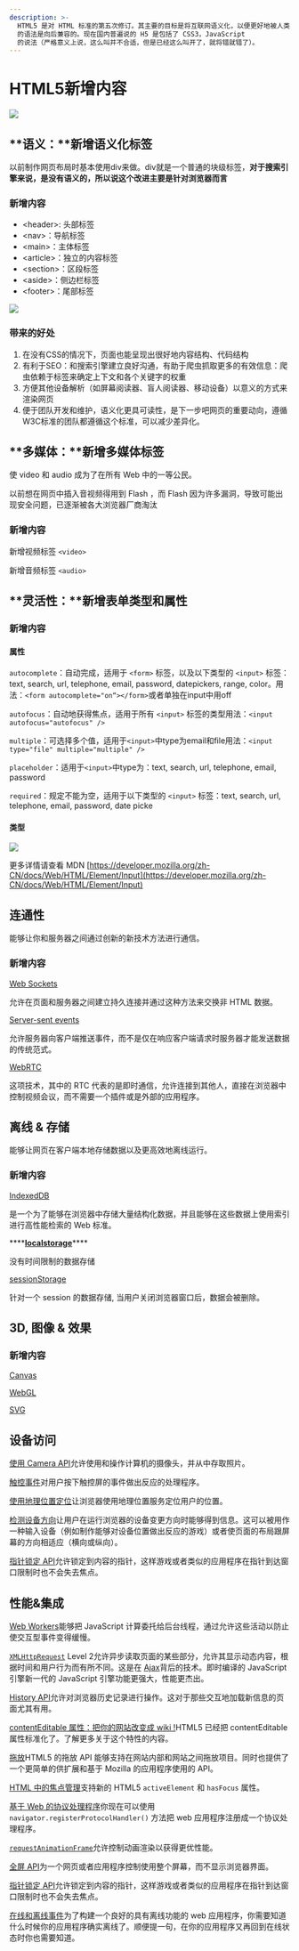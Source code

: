 ```yaml
---
description: >-
  HTML5 是对 HTML 标准的第五次修订。其主要的目标是将互联网语义化，以便更好地被人类和机器阅读，并同时提供更好地支持各种媒体的嵌入。HTML5
  的语法是向后兼容的。现在国内普遍说的 H5 是包括了 CSS3，JavaScript
  的说法（严格意义上说，这么叫并不合适，但是已经这么叫开了，就将错就错了）。
---
```


# HTML5新增内容



![](../.gitbook/assets/image%20%2818%29.png)

## **语义：**新增语义化标签

以前制作网页布局时基本使用div来做。div就是一个普通的块级标签，**对于搜索引擎来说，是没有语义的，所以说这个改进主要是针对浏览器而言**

###  **新增内容**

* &lt;header&gt;: 头部标签
* &lt;nav&gt;：导航标签
* &lt;main&gt;：主体标签
* &lt;article&gt;：独立的内容标签
* &lt;section&gt;：区段标签
* &lt;aside&gt;：侧边栏标签
* &lt;footer&gt;：尾部标签

![](../.gitbook/assets/image%20%2819%29.png)

###  带来的好处

1. 在没有CSS的情况下，页面也能呈现出很好地内容结构、代码结构
2. 有利于SEO：和搜索引擎建立良好沟通，有助于爬虫抓取更多的有效信息：爬虫依赖于标签来确定上下文和各个关键字的权重
3. 方便其他设备解析（如屏幕阅读器、盲人阅读器、移动设备）以意义的方式来渲染网页
4. 便于团队开发和维护，语义化更具可读性，是下一步吧网页的重要动向，遵循W3C标准的团队都遵循这个标准，可以减少差异化。

## **多媒体：**新增多媒体标签

使 video 和 audio 成为了在所有 Web 中的一等公民。

以前想在网页中插入音视频得用到 Flash ，而 Flash 因为许多漏洞，导致可能出现安全问题，已逐渐被各大浏览器厂商淘汰

###  **新增内容**

 新增视频标签 `<video>`

 新增音频标签 `<audio>`

##  **灵活性：**新增表单类型和属性

###  新增内容

####  属性

`autocomplete`：自动完成，适用于 `<form>` 标签，以及以下类型的 `<input>` 标签：text, search, url, telephone, email, password, datepickers, range, color。用法：`<form autocomplete="on“></form>`或者单独在input中用off

`autofocus`：自动地获得焦点，适用于所有 `<input>` 标签的类型用法：`<input autofocus="autofocus" />`

`multiple`：可选择多个值，适用于`<input>`中type为email和file用法：`<input type="file" multiple="multiple" />`

`placeholder`：适用于`<input>`中type为：text, search, url, telephone, email, password

`required`：规定不能为空，适用于以下类型的 `<input>` 标签：text, search, url, telephone, email, password, date picke

####  类型

![](../.gitbook/assets/image%20%2817%29.png)

 更多详情请查看 MDN [https://developer.mozilla.org/zh-CN/docs/Web/HTML/Element/Input](https://developer.mozilla.org/zh-CN/docs/Web/HTML/Element/Input)

## **连通性**

能够让你和服务器之间通过创新的新技术方法进行通信。

### **新增内容**

[Web Sockets](https://developer.mozilla.org/zh-CN/docs/WebSockets)

允许在页面和服务器之间建立持久连接并通过这种方法来交换非 HTML 数据。

[Server-sent events](https://developer.mozilla.org/zh-CN/docs/Server-sent_events/Using_server-sent_events)

允许服务器向客户端推送事件，而不是仅在响应客户端请求时服务器才能发送数据的传统范式。

[WebRTC](https://developer.mozilla.org/zh-CN/docs/WebRTC)

这项技术，其中的 RTC 代表的是即时通信，允许连接到其他人，直接在浏览器中控制视频会议，而不需要一个插件或是外部的应用程序。

## 离线 & 存储

能够让网页在客户端本地存储数据以及更高效地离线运行。

### **新增内容**

[IndexedDB](https://developer.mozilla.org/zh-CN/docs/IndexedDB)

是一个为了能够在浏览器中存储大量结构化数据，并且能够在这些数据上使用索引进行高性能检索的 Web 标准。

\*\*\*\*[**localstorage**](https://developer.mozilla.org/zh-CN/docs/Web/API/Window/localStorage)\*\*\*\*

没有时间限制的数据存储

[sessionStorage](https://developer.mozilla.org/en-US/docs/Web/API/Window/sessionStorage)

针对一个 session 的数据存储, 当用户关闭浏览器窗口后，数据会被删除。

## 3D, 图像 & 效果

### 新增内容

 [Canvas ](https://developer.mozilla.org/zh-CN/docs/Canvas_tutorial)

 [WebGL](https://developer.mozilla.org/zh-CN/docs/WebGL)

 [SVG](https://developer.mozilla.org/zh-CN/docs/SVG)

## 设备访问

[使用 Camera API](https://developer.mozilla.org/zh-CN/docs/DOM/Using_the_Camera_API)允许使用和操作计算机的摄像头，并从中存取照片。

[触控事件](https://developer.mozilla.org/zh-CN/docs/DOM/Touch_events)对用户按下触控屏的事件做出反应的处理程序。

[使用地理位置定位](https://developer.mozilla.org/zh-CN/docs/WebAPI/Using_geolocation)让浏览器使用地理位置服务定位用户的位置。

[检测设备方向](https://developer.mozilla.org/zh-CN/docs/Detecting_device_orientation)让用户在运行浏览器的设备变更方向时能够得到信息。这可以被用作一种输入设备（例如制作能够对设备位置做出反应的游戏）或者使页面的布局跟屏幕的方向相适应（横向或纵向）。

[指针锁定 API](https://developer.mozilla.org/zh-CN/docs/API/Pointer_Lock_API)允许锁定到内容的指针，这样游戏或者类似的应用程序在指针到达窗口限制时也不会失去焦点。

##  性能&集成

[Web Workers](https://developer.mozilla.org/zh-CN/docs/DOM/Using_web_workers)能够把 JavaScript 计算委托给后台线程，通过允许这些活动以防止使交互型事件变得缓慢。

[`XMLHttpRequest`](https://developer.mozilla.org/zh-CN/docs/DOM/XMLHttpRequest) Level 2允许异步读取页面的某些部分，允许其显示动态内容，根据时间和用户行为而有所不同。这是在 [Ajax](https://developer.mozilla.org/zh-CN/docs/AJAX)背后的技术。即时编译的 JavaScript 引擎新一代的 JavaScript 引擎功能更强大，性能更杰出。

[History API](https://developer.mozilla.org/zh-CN/docs/DOM/Manipulating_the_browser_history)允许对浏览器历史记录进行操作。这对于那些交互地加载新信息的页面尤其有用。

[contentEditable 属性：把你的网站改变成 wiki !](https://developer.mozilla.org/zh-CN/docs/HTML/Content_Editable)HTML5 已经把 contentEditable 属性标准化了。了解更多关于这个特性的内容。

[拖放](https://developer.mozilla.org/zh-CN/docs/DragDrop/Drag_and_Drop)HTML5 的拖放 API 能够支持在网站内部和网站之间拖放项目。同时也提供了一个更简单的供扩展和基于 Mozilla 的应用程序使用的 API。

[HTML 中的焦点管理](https://developer.mozilla.org/zh-CN/docs/HTML/Focus_management_in_HTML)支持新的 HTML5 `activeElement` 和 `hasFocus` 属性。

[基于 Web 的协议处理程序](https://developer.mozilla.org/zh-CN/docs/Web-based_protocol_handlers)你现在可以使用 `navigator.registerProtocolHandler()` 方法把 web 应用程序注册成一个协议处理程序。

[`requestAnimationFrame`](https://developer.mozilla.org/zh-CN/docs/DOM/window.requestAnimationFrame)允许控制动画渲染以获得更优性能。

[全屏 API](https://developer.mozilla.org/zh-CN/docs/DOM/Using_fullscreen_mode)为一个网页或者应用程序控制使用整个屏幕，而不显示浏览器界面。

[指针锁定 API](https://developer.mozilla.org/zh-CN/docs/API/Pointer_Lock_API)允许锁定到内容的指针，这样游戏或者类似的应用程序在指针到达窗口限制时也不会失去焦点。

[在线和离线事件](https://developer.mozilla.org/zh-CN/docs/Online_and_offline_events)为了构建一个良好的具有离线功能的 web 应用程序，你需要知道什么时候你的应用程序确实离线了。顺便提一句，在你的应用程序又再回到在线状态时你也需要知道。  


